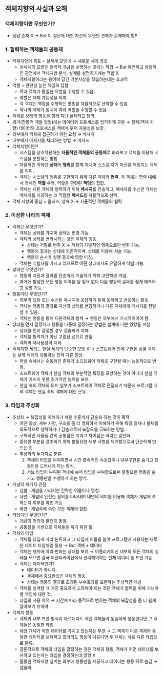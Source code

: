 ## 객체지향의 사실과 오해

### 객체지향이란 무엇인가?
- 정답 존재 X → But 이 질문에 대한 자신의 뚜렷한 견해가 존재해야 함!!

### 1. 협력하는 객체들의 공동체
- 객체지향의 목표 = 실세계 모방 X → 새로운 세계 창조
    - 실세계의 모방은 철학적 개념을 설명하는 것에는 적합 → But 유연하고 실용적인 관점에서 객체지향 분석, 설계를 설명하기에는 적합 X
    - 객체지향이라는 용어에 담긴 기본사상을 학습하는데는 효과적
- 역할 = 관련성 높은 책임의 집합
    - 여러 객체가 동일한 역할을 수행할 수 있음.
    - 역할은 대체 가능성을 의미.
    - 각 객체는 책임을 수행하는 방법을 자율적으로 선택할 수 있음.
    - 하나의 객체가 동시에 여러 역할을 수행할 수 있음.
- 객체를 상태와 행동을 함께 지닌 실체라고 정의.
- 과거(전통적 개발 방법)에는 데이터와 프로세스를 엄격하게 구분 → 현재(객체 지향) 데이터와 프로세스를 객체에 묶어 자율성을 보장.
- 외부에서 객체에 접근하기 위한 요청 → 메시지
- 내부에서 메세지를 처리하는 방법 → 메서드
- 객체지향이란?
    - 시스템을 상호작용하는 **자율적인 객체들의 공동체**로 바라보고 객체를 이용해 시스템을 분할하는 방법.
    - 자율적인 객체란 **상태**와 **행위**를 함께 지니며 스스로 자기 자신을 책임지는 객체를 의미.
    - 객체는 시스템의 행위를 구현하기 위해 다른 객체와 **협력**. 각 객체는 협력 내에서 정해진 **역할** 수행. 역할은 관련된 **책임**의 집합.
    - 객체는 다른 객체와 협력하기 위해 **메시지**를 전송하고, 메세지를 수신한 객체는 메세지를 처리하는 데 적합한 **메서드**를 자율적으로 선택.
- 객체 지향의 중심 = 클래스, 상속 X → 자율적인 객체들의 협력

### 2. 이상한 나라의 객체
- 객체란 무엇인가?
  - 객체는 상태를 가지며 상태는 변경 가능.
  - 객체의 상태를 변화시키는 것은 객체의 행동.
    - 상태는 저절로 변화 X → 객체의 자발적인 행동으로만 변화 가능.
    - 행동의 결과는 상태에 의존적이며, 상태를 이용해 서술 가능.
    - 행동의 순서가 실행 결과에 영향 미침.
  - 객체는 식별자를 가지고 있으므로 어떤 상태에서도 유일하게 식별 가능.
- 상태란 무엇인가?
  - 행동의 과정과 결과를 단순하게 기술하기 위해 고안해낸 개념.
  - 과거에 발생한 모든 행동 이력을 알 필요 없이 다음 행동의 결과를 쉽게 예측하고 설명 가능.
- 행동이란 무엇인가?
  - 외부의 요청 또는 수신된 메시지에 응답하기 위해 동작하고 반응하는 활동
  - 객체는 행동의 결과로 자신의 상태를 변경하거나 다른 객체에게 메시지를 전달할 수 있음.
  - 객체는 행동을 통해 다른객체와 협력 → 행동은 외부에서 가시적이어야 함.
- 상태를 먼저 결정하고 행동을 나중에 결정하는 방법은 설계에 나쁜 영향을 끼침
  - 상태를 먼저 결정할 경우 캡슐화가 저해.
  - 객체를 협력자가 아닌 고립된 섬으로 만듦.
  - 객체의 재사용성이 저하.
- 객체지향 세계는 현실 세계의 단순한 모방 X → 소프트웨어 안에 구현된 상품 객체는 실제 세계의 상품과는 전혀 다른 양상.
  - 현실 속에서는 수동적인 존재가 소프트웨어 객체로 구현될 때는 능동적으로 변화.
  - 소프트웨어 객체가 현실 객체의 부분적인 특징을 모방하는 것이 아니라 현실 객체가 가지지 못한 추가적인 능력을 보유.
  - 현실 속의 객체의 의미 일부가 소프트웨어 객체로 전달되기 때문에 프로그램 내의 객체는 현실 속의 객체에 대한 은유.
### 3. 타입과 추상화
  - 추상화 → 복잡성을 이해하기 쉬운 수준까지 단순화 하는 것이 목적
    - 어떤 양상, 세부 사항, 구조를 좀 더 명화하게 이해하기 위해 특정 절차나 물체를 의도적으로 생략하거나 감춤으로써 복잡도를 극복하는 방법.
    - 구체적인 사물들 간의 공통점은 취하고 차이점은 버리는 일반화.
    - 중요한 부분을 강조하기 위해 불필요한 세부 사항을 제거함으로써 단순하게 만드는 것.
    - 추상화의 두가지로 분류
      1. 객체의 타입을 부여하면서 시간 종속적인 속성값이나 내부구현을 숨기고 행동만을 드러내게 하는 방식.
      2. 서브 타입이 부여된 객체에 슈퍼 타입을 부여함으로써 불필요한 행동을 숨기고 행동만을 수행하게 하는 방식.
  - 개념의 세가지 관점
    - 심볼 : 개념을 가리키는 간략한 이름이나 명칭.
    - 내연 : 개념의 완전한 정의를 나타내며 내연의 의미를 이용해 객체가 개념에 속하는지 여부를 확인 가능.
    - 외연 : 개념속에 속한 모든 객체의 집합.
  - 타입이란 무엇인가?
    - 개념의 정의와 완전히 동일.
    - 공통점을 기반으로 객체들을 묶기 위한 틀.
  - 객체와 타입
    - 객체를 타입에 따라 분류하고 그 타입에 이름을 붙여 프로그램에 사용하는 새로운 데이터 타입처럼 활용 → But 객체  ≠ 데이터
    - 객체는 행위에 따라 변하는 상태를 보유 → 어플리케이션 내부의 모든 객체의 상태를 모으면 결국 어플리케이션에서 관리해야하는 전체 데이터 를 표현 가능
    - 객체는 데이터인가?
      - 데이터가 아니다.
      - 객체에서 중요한것은 객체의 행동.
      - 상태는 행동의 결과로 초래된 부수효과를 표현하는 추상적인 개념
    - 객체를 설계할 때 가장 중요하게 고려해야 하는 것은 객체가 협력을 위해 지녀야할 책임에 대한 것.
    - 타입의 사용 이유 → 시간에 따라 동적으로 변하는 객체의 복잡성을 좀 더 쉽게 알아보기 위하여.
  - 객체의 행동
    - 객체의 내부 표현 방식이 다르더라도 어떤 객체들이 동일하게 행동한다면 그 객체들은 동일한 타입.
    - 해당 객체가 어떤 데이터를 가지고 있는지는 무관 → 그 객체가 다른 객체와 동일한 데이터를 보유하고 있더라도 행동이 다르다면 두 객체는 서로 다른 타입으로 분류.
    - 결론적으로 객체의 타입을 결정하는 것은 객체의 행동, 객체가 어떤 데이터를 보유하고 있는지는 타입을 결정하는데 영향 X
    - 훌륭한 객체지향 설계는 외부에 행동만을 제공하고 데이터는 행동 뒤로 숨김 → 캡슐화.